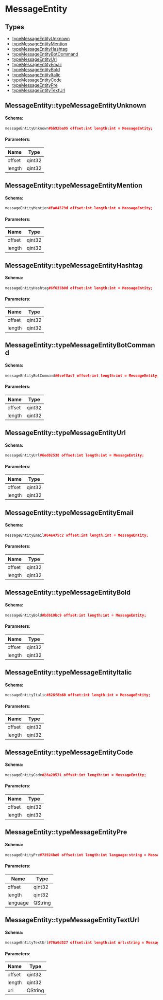 # MessageEntity

## Types

* [typeMessageEntityUnknown](#messageentitytypemessageentityunknown)
* [typeMessageEntityMention](#messageentitytypemessageentitymention)
* [typeMessageEntityHashtag](#messageentitytypemessageentityhashtag)
* [typeMessageEntityBotCommand](#messageentitytypemessageentitybotcommand)
* [typeMessageEntityUrl](#messageentitytypemessageentityurl)
* [typeMessageEntityEmail](#messageentitytypemessageentityemail)
* [typeMessageEntityBold](#messageentitytypemessageentitybold)
* [typeMessageEntityItalic](#messageentitytypemessageentityitalic)
* [typeMessageEntityCode](#messageentitytypemessageentitycode)
* [typeMessageEntityPre](#messageentitytypemessageentitypre)
* [typeMessageEntityTextUrl](#messageentitytypemessageentitytexturl)

## MessageEntity::typeMessageEntityUnknown

#### Schema:

```c++
messageEntityUnknown#bb92ba95 offset:int length:int = MessageEntity;
```

#### Parameters:

|Name|Type|
|----|----|
|offset|qint32|
|length|qint32|

## MessageEntity::typeMessageEntityMention

#### Schema:

```c++
messageEntityMention#fa04579d offset:int length:int = MessageEntity;
```

#### Parameters:

|Name|Type|
|----|----|
|offset|qint32|
|length|qint32|

## MessageEntity::typeMessageEntityHashtag

#### Schema:

```c++
messageEntityHashtag#6f635b0d offset:int length:int = MessageEntity;
```

#### Parameters:

|Name|Type|
|----|----|
|offset|qint32|
|length|qint32|

## MessageEntity::typeMessageEntityBotCommand

#### Schema:

```c++
messageEntityBotCommand#6cef8ac7 offset:int length:int = MessageEntity;
```

#### Parameters:

|Name|Type|
|----|----|
|offset|qint32|
|length|qint32|

## MessageEntity::typeMessageEntityUrl

#### Schema:

```c++
messageEntityUrl#6ed02538 offset:int length:int = MessageEntity;
```

#### Parameters:

|Name|Type|
|----|----|
|offset|qint32|
|length|qint32|

## MessageEntity::typeMessageEntityEmail

#### Schema:

```c++
messageEntityEmail#64e475c2 offset:int length:int = MessageEntity;
```

#### Parameters:

|Name|Type|
|----|----|
|offset|qint32|
|length|qint32|

## MessageEntity::typeMessageEntityBold

#### Schema:

```c++
messageEntityBold#bd610bc9 offset:int length:int = MessageEntity;
```

#### Parameters:

|Name|Type|
|----|----|
|offset|qint32|
|length|qint32|

## MessageEntity::typeMessageEntityItalic

#### Schema:

```c++
messageEntityItalic#826f8b60 offset:int length:int = MessageEntity;
```

#### Parameters:

|Name|Type|
|----|----|
|offset|qint32|
|length|qint32|

## MessageEntity::typeMessageEntityCode

#### Schema:

```c++
messageEntityCode#28a20571 offset:int length:int = MessageEntity;
```

#### Parameters:

|Name|Type|
|----|----|
|offset|qint32|
|length|qint32|

## MessageEntity::typeMessageEntityPre

#### Schema:

```c++
messageEntityPre#73924be0 offset:int length:int language:string = MessageEntity;
```

#### Parameters:

|Name|Type|
|----|----|
|offset|qint32|
|length|qint32|
|language|QString|

## MessageEntity::typeMessageEntityTextUrl

#### Schema:

```c++
messageEntityTextUrl#76a6d327 offset:int length:int url:string = MessageEntity;
```

#### Parameters:

|Name|Type|
|----|----|
|offset|qint32|
|length|qint32|
|url|QString|

